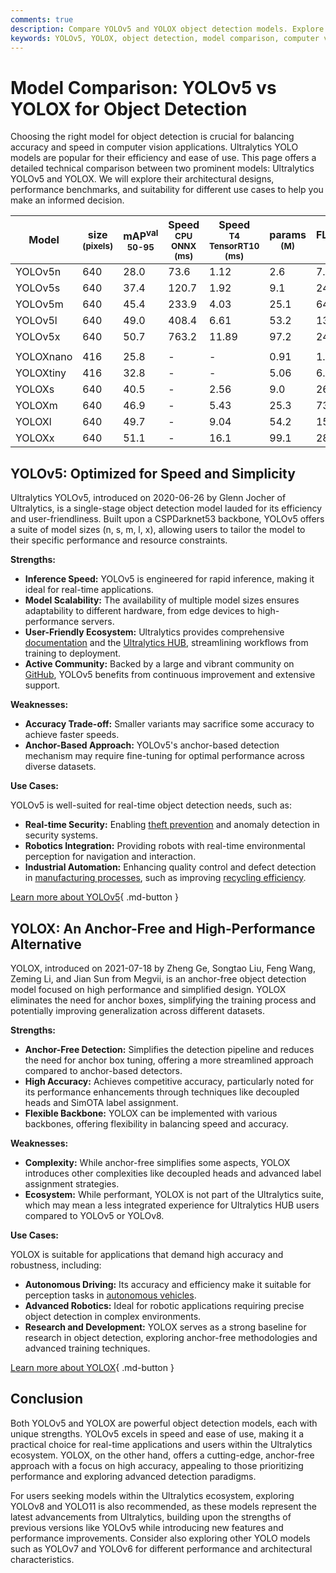 ```yaml
---
comments: true
description: Compare YOLOv5 and YOLOX object detection models. Explore performance metrics, strengths, weaknesses, and use cases to choose the best fit for your needs.
keywords: YOLOv5, YOLOX, object detection, model comparison, computer vision, Ultralytics, anchor-based, anchor-free, real-time detection, AI models
---
```


# Model Comparison: YOLOv5 vs YOLOX for Object Detection

Choosing the right model for object detection is crucial for balancing accuracy and speed in computer vision applications. Ultralytics YOLO models are popular for their efficiency and ease of use. This page offers a detailed technical comparison between two prominent models: Ultralytics YOLOv5 and YOLOX. We will explore their architectural designs, performance benchmarks, and suitability for different use cases to help you make an informed decision.

<script async src="https://cdn.jsdelivr.net/npm/chart.js"></script>
<script defer src="../../javascript/benchmark.js"></script>

<canvas id="modelComparisonChart" width="1024" height="400" active-models='["YOLOv5", "YOLOX"]'></canvas>

| Model     | size<br><sup>(pixels) | mAP<sup>val<br>50-95 | Speed<br><sup>CPU ONNX<br>(ms) | Speed<br><sup>T4 TensorRT10<br>(ms) | params<br><sup>(M) | FLOPs<br><sup>(B) |
|-----------|-----------------------|----------------------|--------------------------------|-------------------------------------|--------------------|-------------------|
| YOLOv5n   | 640                   | 28.0                 | 73.6                           | 1.12                                | 2.6                | 7.7               |
| YOLOv5s   | 640                   | 37.4                 | 120.7                          | 1.92                                | 9.1                | 24.0              |
| YOLOv5m   | 640                   | 45.4                 | 233.9                          | 4.03                                | 25.1               | 64.2              |
| YOLOv5l   | 640                   | 49.0                 | 408.4                          | 6.61                                | 53.2               | 135.0             |
| YOLOv5x   | 640                   | 50.7                 | 763.2                          | 11.89                               | 97.2               | 246.4             |
|           |                       |                      |                                |                                     |                    |                   |
| YOLOXnano | 416                   | 25.8                 | -                              | -                                   | 0.91               | 1.08              |
| YOLOXtiny | 416                   | 32.8                 | -                              | -                                   | 5.06               | 6.45              |
| YOLOXs    | 640                   | 40.5                 | -                              | 2.56                                | 9.0                | 26.8              |
| YOLOXm    | 640                   | 46.9                 | -                              | 5.43                                | 25.3               | 73.8              |
| YOLOXl    | 640                   | 49.7                 | -                              | 9.04                                | 54.2               | 155.6             |
| YOLOXx    | 640                   | 51.1                 | -                              | 16.1                                | 99.1               | 281.9             |

## YOLOv5: Optimized for Speed and Simplicity

Ultralytics YOLOv5, introduced on 2020-06-26 by Glenn Jocher of Ultralytics, is a single-stage object detection model lauded for its efficiency and user-friendliness. Built upon a CSPDarknet53 backbone, YOLOv5 offers a suite of model sizes (n, s, m, l, x), allowing users to tailor the model to their specific performance and resource constraints.

**Strengths:**

- **Inference Speed:** YOLOv5 is engineered for rapid inference, making it ideal for real-time applications.
- **Model Scalability:** The availability of multiple model sizes ensures adaptability to different hardware, from edge devices to high-performance servers.
- **User-Friendly Ecosystem:** Ultralytics provides comprehensive [documentation](https://docs.ultralytics.com/models/yolov5/) and the [Ultralytics HUB](https://www.ultralytics.com/hub), streamlining workflows from training to deployment.
- **Active Community:** Backed by a large and vibrant community on [GitHub](https://github.com/ultralytics/yolov5), YOLOv5 benefits from continuous improvement and extensive support.

**Weaknesses:**

- **Accuracy Trade-off:** Smaller variants may sacrifice some accuracy to achieve faster speeds.
- **Anchor-Based Approach:** YOLOv5's anchor-based detection mechanism may require fine-tuning for optimal performance across diverse datasets.

**Use Cases:**

YOLOv5 is well-suited for real-time object detection needs, such as:

- **Real-time Security:** Enabling [theft prevention](https://www.ultralytics.com/blog/computer-vision-for-theft-prevention-enhancing-security) and anomaly detection in security systems.
- **Robotics Integration:** Providing robots with real-time environmental perception for navigation and interaction.
- **Industrial Automation:** Enhancing quality control and defect detection in [manufacturing processes](https://www.ultralytics.com/blog/improving-manufacturing-with-computer-vision), such as improving [recycling efficiency](https://www.ultralytics.com/blog/recycling-efficiency-the-power-of-vision-ai-in-automated-sorting).

[Learn more about YOLOv5](https://docs.ultralytics.com/models/yolov5/){ .md-button }

## YOLOX: An Anchor-Free and High-Performance Alternative

YOLOX, introduced on 2021-07-18 by Zheng Ge, Songtao Liu, Feng Wang, Zeming Li, and Jian Sun from Megvii, is an anchor-free object detection model focused on high performance and simplified design. YOLOX eliminates the need for anchor boxes, simplifying the training process and potentially improving generalization across different datasets.

**Strengths:**

- **Anchor-Free Detection:** Simplifies the detection pipeline and reduces the need for anchor box tuning, offering a more streamlined approach compared to anchor-based detectors.
- **High Accuracy:** Achieves competitive accuracy, particularly noted for its performance enhancements through techniques like decoupled heads and SimOTA label assignment.
- **Flexible Backbone:** YOLOX can be implemented with various backbones, offering flexibility in balancing speed and accuracy.

**Weaknesses:**

- **Complexity:** While anchor-free simplifies some aspects, YOLOX introduces other complexities like decoupled heads and advanced label assignment strategies.
- **Ecosystem:** While performant, YOLOX is not part of the Ultralytics suite, which may mean a less integrated experience for Ultralytics HUB users compared to YOLOv5 or YOLOv8.

**Use Cases:**

YOLOX is suitable for applications that demand high accuracy and robustness, including:

- **Autonomous Driving:** Its accuracy and efficiency make it suitable for perception tasks in [autonomous vehicles](https://www.ultralytics.com/solutions/ai-in-self-driving).
- **Advanced Robotics:** Ideal for robotic applications requiring precise object detection in complex environments.
- **Research and Development:** YOLOX serves as a strong baseline for research in object detection, exploring anchor-free methodologies and advanced training techniques.

[Learn more about YOLOX](https://yolox.readthedocs.io/en/latest/){ .md-button }

## Conclusion

Both YOLOv5 and YOLOX are powerful object detection models, each with unique strengths. YOLOv5 excels in speed and ease of use, making it a practical choice for real-time applications and users within the Ultralytics ecosystem. YOLOX, on the other hand, offers a cutting-edge, anchor-free approach with a focus on high accuracy, appealing to those prioritizing performance and exploring advanced detection paradigms.

For users seeking models within the Ultralytics ecosystem, exploring YOLOv8 and YOLO11 is also recommended, as these models represent the latest advancements from Ultralytics, building upon the strengths of previous versions like YOLOv5 while introducing new features and performance improvements. Consider also exploring other YOLO models such as YOLOv7 and YOLOv6 for different performance and architectural characteristics.
